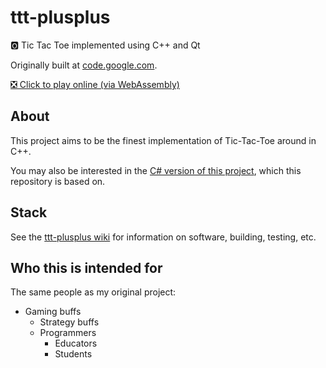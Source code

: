 # ttt-plusplus

:o2: Tic Tac Toe implemented using C++ and Qt

Originally built at [code.google.com](http://code.google.com/p/ttt-plusplus).

[❎ Click to play online (via WebAssembly)](https://avindra.github.io/#/ttt-plusplus)

## About

This project aims to be the finest implementation of Tic-Tac-Toe around in C++.

You may also be interested in the [C# version of this project](https://github.com/avindra/tic-tac-toe-dotnet), which this repository is based on.

## Stack

See the [ttt-plusplus wiki](https://github.com/avindra/ttt-plusplus/wiki) for information on software, building, testing, etc.

## Who this is intended for

The same people as my original project:

 * Gaming buffs
   * Strategy buffs
   * Programmers
     * Educators
     * Students
  
